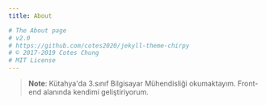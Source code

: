 ```yaml
---
title: About

# The About page
# v2.0
# https://github.com/cotes2020/jekyll-theme-chirpy
# © 2017-2019 Cotes Chung
# MIT License
---
```


> **Note**: Kütahya'da 3.sınıf Bilgisayar Mühendisliği okumaktayım. Front-end alanında kendimi geliştiriyorum.
